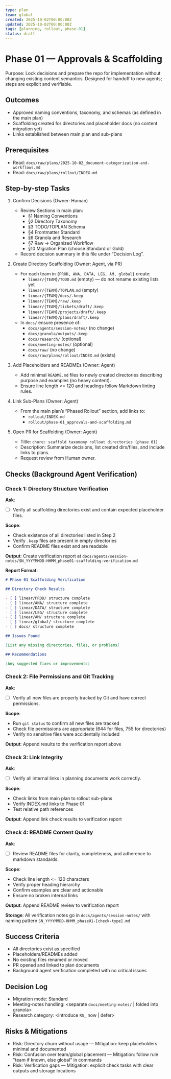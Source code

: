 ```yaml
---
type: plan
team: global
created: 2025-10-02T00:00:00Z
updated: 2025-10-02T00:00:00Z
tags: [planning, rollout, phase-01]
status: draft
---
```


# Phase 01 — Approvals & Scaffolding

Purpose: Lock decisions and prepare the repo for implementation without changing existing
content semantics. Designed for handoff to new agents; steps are explicit and verifiable.

## Outcomes

- Approved naming conventions, taxonomy, and schemas (as defined in the main plan)
- Scaffolding created for directories and placeholder docs (no content migration yet)
- Links established between main plan and sub-plans

## Prerequisites

- Read: `docs/raw/plans/2025-10-02_document-categorization-and-workflows.md`
- Read: `docs/raw/plans/rollout/INDEX.md`

## Step-by-step Tasks

1. Confirm Decisions (Owner: Human)

   - Review Sections in main plan:
     - §1 Naming Conventions
     - §2 Directory Taxonomy
     - §3 TODO/TOPLAN Schema
     - §4 Frontmatter Standard
     - §6 Granola and Research
     - §7 Raw → Organized Workflow
     - §10 Migration Plan (choose Standard or Gold)
   - Record decision summary in this file under “Decision Log”.

2. Create Directory Scaffolding (Owner: Agent, via PR)

   - For each team in `{PROD, ANA, DATA, LEG, AM, global}` create:
     - `linear/{TEAM}/TODO.md` (empty) — do not rename existing lists yet
     - `linear/{TEAM}/TOPLAN.md` (empty)
     - `linear/{TEAM}/docs/.keep`
     - `linear/{TEAM}/raw/.keep`
     - `linear/{TEAM}/tickets/draft/.keep`
     - `linear/{TEAM}/projects/draft/.keep`
     - `linear/{TEAM}/plans/draft/.keep`
   - In `docs/` ensure presence of:
     - `docs/agents/session-notes/` (no change)
     - `docs/granola/outputs/.keep`
     - `docs/research/` (optional)
     - `docs/meeting-notes/` (optional)
     - `docs/raw/` (no change)
     - `docs/raw/plans/rollout/INDEX.md` (exists)

3. Add Placeholders and READMEs (Owner: Agent)

   - Add minimal `README.md` files to newly created directories describing purpose and examples (no heavy content).
   - Ensure line length <= 120 and headings follow Markdown linting rules.

4. Link Sub-Plans (Owner: Agent)

   - From the main plan’s “Phased Rollout” section, add links to:
     - `rollout/INDEX.md`
     - `rollout/phase-01_approvals-and-scaffolding.md`

5. Open PR for Scaffolding (Owner: Agent)
   - Title: `chore: scaffold taxonomy rollout directories (phase 01)`
   - Description: Summarize decisions, list created dirs/files, and include links to plans.
   - Request review from Human owner.

## Checks (Background Agent Verification)

### Check 1: Directory Structure Verification

**Ask**:

- [ ] Verify all scaffolding directories exist and contain expected placeholder files.

**Scope**:

- Check existence of all directories listed in Step 2
- Verify `.keep` files are present in empty directories
- Confirm README files exist and are readable

**Output**: Create verification report at `docs/agents/session-notes/SN_YYYYMMDD-HHMM_phase01-scaffolding-verification.md`

**Report Format**:

```markdown
# Phase 01 Scaffolding Verification

## Directory Check Results

- [ ] linear/PROD/ structure complete
- [ ] linear/ANA/ structure complete
- [ ] linear/DATA/ structure complete
- [ ] linear/LEG/ structure complete
- [ ] linear/AM/ structure complete
- [ ] linear/global/ structure complete
- [ ] docs/ structure complete

## Issues Found

[List any missing directories, files, or problems]

## Recommendations

[Any suggested fixes or improvements]
```

### Check 2: File Permissions and Git Tracking

**Ask**:

- [ ] Verify all new files are properly tracked by Git and have correct permissions.

**Scope**:

- Run `git status` to confirm all new files are tracked
- Check file permissions are appropriate (644 for files, 755 for directories)
- Verify no sensitive files were accidentally included

**Output**: Append results to the verification report above

### Check 3: Link Integrity

**Ask**:

- [ ] Verify all internal links in planning documents work correctly.

**Scope**:

- Check links from main plan to rollout sub-plans
- Verify INDEX.md links to Phase 01
- Test relative path references

**Output**: Append link check results to verification report

### Check 4: README Content Quality

**Ask**:

- [ ] Review README files for clarity, completeness, and adherence to markdown standards.

**Scope**:

- Check line length <= 120 characters
- Verify proper heading hierarchy
- Confirm examples are clear and actionable
- Ensure no broken internal links

**Output**: Append README review to verification report

**Storage**: All verification notes go in `docs/agents/session-notes/` with naming pattern `SN_YYYYMMDD-HHMM_phase01-[check-type].md`

## Success Criteria

- All directories exist as specified
- Placeholders/READMEs added
- No existing files renamed or moved
- PR opened and linked to plan documents
- Background agent verification completed with no critical issues

## Decision Log

- Migration mode: Standard
- Meeting-notes handling: <separate `docs/meeting-notes/` | folded into granola>
- Research category: <introduce `RS_` now | defer>

## Risks & Mitigations

- Risk: Directory churn without usage — Mitigation: keep placeholders minimal and documented
- Risk: Confusion over team/global placement — Mitigation: follow rule "team if known, else global" in commands
- Risk: Verification gaps — Mitigation: explicit check tasks with clear outputs and storage locations
